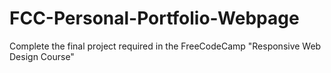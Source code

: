 # FCC-Personal-Portfolio-Webpage
Complete the final project required in the FreeCodeCamp "Responsive Web Design Course"
